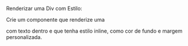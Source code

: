 Renderizar uma Div com Estilo: 

Crie um componente que renderize uma <div> com texto dentro e que tenha estilo inline, como cor de fundo e margem personalizada. 
